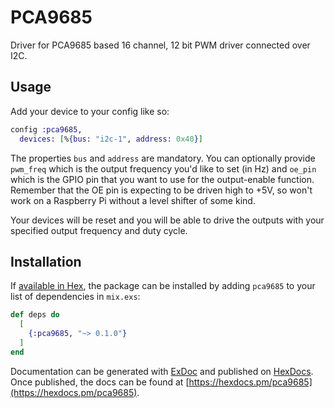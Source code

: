 # PCA9685

Driver for PCA9685 based 16 channel, 12 bit PWM driver connected over I2C.

## Usage

Add your device to your config like so:

```elixir
config :pca9685,
  devices: [%{bus: "i2c-1", address: 0x40}]
```

The properties `bus` and `address` are mandatory.  You can optionally provide
`pwm_freq` which is the output frequency you'd like to set (in Hz) and
`oe_pin` which is the GPIO pin that you want to use for the output-enable
function.  Remember that the OE pin is expecting to be driven high to +5V, so
won't work on a Raspberry Pi without a level shifter of some kind.

Your devices will be reset and you will be able to drive the outputs with your
specified output frequency and duty cycle.

## Installation

If [available in Hex](https://hex.pm/docs/publish), the package can be installed
by adding `pca9685` to your list of dependencies in `mix.exs`:

```elixir
def deps do
  [
    {:pca9685, "~> 0.1.0"}
  ]
end
```

Documentation can be generated with [ExDoc](https://github.com/elixir-lang/ex_doc)
and published on [HexDocs](https://hexdocs.pm). Once published, the docs can
be found at [https://hexdocs.pm/pca9685](https://hexdocs.pm/pca9685).

